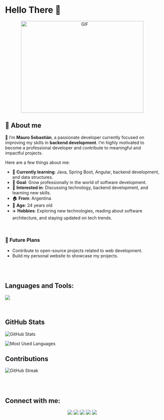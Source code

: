 # Hello There 🌌

<div style="text-align: center;">
  <img height="300" width="400" alt="GIF" src="https://media.giphy.com/media/SWoSkN6DxTszqIKEqv/giphy.gif">
</div>


## 🌟 About me 

👋 I’m **Mauro Sebastián**, a passionate developer currently focused on improving my skills in **backend development**. I’m highly motivated to become a professional developer and contribute to meaningful and impactful projects.

Here are a few things about me: 

- 🌱 **Currently learning**: Java, Spring Boot, Angular, backend development, and data structures.  
- 🎯 **Goal**: Grow professionally in the world of software development.  
- 💬 **Interested in**: Discussing technology, backend development, and learning new skills.  
- 🏠 **From**: Argentina  
- 🎂 **Age**: 24 years old  
- ✈️ **Hobbies**: Exploring new technologies, reading about software architecture, and staying updated on tech trends.

<br />

### 🚀 Future Plans  
- Contribute to open-source projects related to web development.  
- Build my personal website to showcase my projects. 

<br />   
<br />   

## Languages and Tools:

<p align="left">
    <a href="https://skillicons.dev"><img src="https://skillicons.dev/icons?i=java,c,cs,dotnet,spring,python,godot,idea,vscode,visualstudio,html,css,bootstrap,git,github,angular,ts,mongodb,nodejs,npm," /></a>
</p>

<br />   

## GitHub Stats

<!--Arreglar-->
![GitHub Stats](https://github-readme-stats.vercel.app/api?username=MSCV2607&show_icons=true&theme=dark&count_private=true)

![Most Used Languages](https://github-readme-stats.vercel.app/api/top-langs/?username=MSCV2607&layout=compact&theme=dark)

## Contributions

![GitHub Streak](https://github-readme-streak-stats.herokuapp.com/?user=MSCV2607&theme=dark)

<br />   
<br />   

## Connect with me:

<p align="center">
    <a href="https://www.linkedin.com/in/mauro-sebastian-camors-vecchietti-110807250/" target="_blank"><img src="https://img.icons8.com/fluent/48/000000/linkedin.png"/></a>
    <a href="https://x.com/MSCVecchietti?t=HwOBP6lHOt0FIa5CtUkn1g&s=08" target="_blank"><img src="https://img.icons8.com/fluent/48/000000/twitter.png"/></a>
    <a href="https://www.instagram.com/mauroseba_vecchietti/" target="_blank"><img src="https://img.icons8.com/fluent/48/000000/instagram-new.png"/></a>
    <a href="mailto:maurosebavecc@gmail.com" target="_blank"><img src="https://img.icons8.com/fluent/48/000000/gmail.png"/></a>
    <a href="https://www.facebook.com/maurosebastian.camorsvecchietti?mibextid=ZbWKwL" target="_blank"><img src="https://img.icons8.com/fluent/48/000000/facebook-new.png"/></a>
</p>
